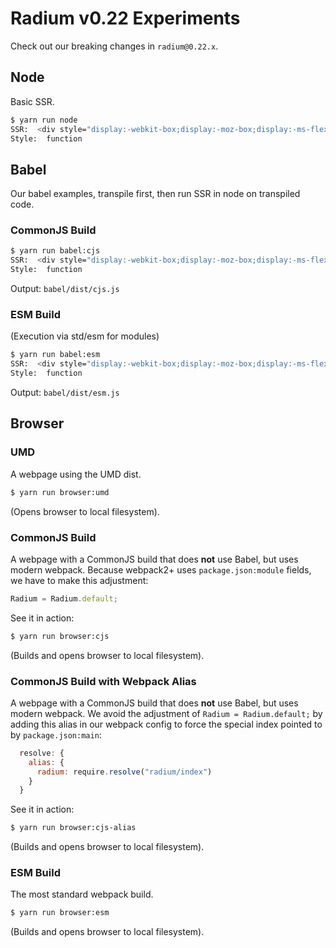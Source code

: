 Radium v0.22 Experiments
========================

Check out our breaking changes in `radium@0.22.x`.

## Node

Basic SSR.

```sh
$ yarn run node
SSR:  <div style="display:-webkit-box;display:-moz-box;display:-ms-flexbox;display:-webkit-flex;display:flex" data-radium="true" data-reactroot=""></div>
Style:  function
```

## Babel

Our babel examples, transpile first, then run SSR in node on transpiled code.

### CommonJS Build

```sh
$ yarn run babel:cjs
SSR:  <div style="display:-webkit-box;display:-moz-box;display:-ms-flexbox;display:-webkit-flex;display:flex" data-radium="true" data-reactroot=""></div>
Style:  function
```

Output: `babel/dist/cjs.js`

### ESM Build

(Execution via std/esm for modules)

```sh
$ yarn run babel:esm
SSR:  <div style="display:-webkit-box;display:-moz-box;display:-ms-flexbox;display:-webkit-flex;display:flex" data-radium="true" data-reactroot=""></div>
Style:  function
```

Output: `babel/dist/esm.js`

## Browser

### UMD

A webpage using the UMD dist.

```sh
$ yarn run browser:umd
```

(Opens browser to local filesystem).

### CommonJS Build

A webpage with a CommonJS build that does **not** use Babel, but uses modern webpack. Because webpack2+ uses `package.json:module` fields, we have to make this adjustment:

```js
Radium = Radium.default;
```

See it in action:

```sh
$ yarn run browser:cjs
```

(Builds and opens browser to local filesystem).

### CommonJS Build with Webpack Alias

A webpage with a CommonJS build that does **not** use Babel, but uses modern webpack. We avoid the adjustment of `Radium = Radium.default;` by adding this alias in our webpack config to force the special index pointed to by `package.json:main`:

```js
  resolve: {
    alias: {
      radium: require.resolve("radium/index")
    }
  }
```

See it in action:

```sh
$ yarn run browser:cjs-alias
```

(Builds and opens browser to local filesystem).

### ESM Build

The most standard webpack build.

```sh
$ yarn run browser:esm
```

(Builds and opens browser to local filesystem).
